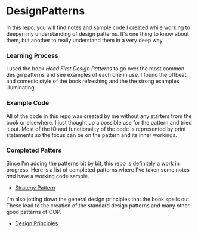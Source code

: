 # DesignPatterns
In this repo, you will find notes and sample code I created while working to deepen my understanding of design patterns.
It's one thing to know about them, but another to really understand them in a very deep way.

### Learning Process

I used the book *Head First Design Patterns* to go over the most common design patterns and see 
examples of each one in use. I found the offbeat and comedic style of the book refreshing and the 
the strong examples illuminating.

### Example Code

All of the code in this repo was created by me without any starters from the book or elsewhere. 
I just thought up a possible use for the pattern and tried it out. Most of the IO and functionality 
of the code is represented by print statements so the focus can be on the pattern and its inner 
workings.

### Completed Patters

Since I'm adding the patterns bit by bit, this repo is definitely a work in progress. Here is a list of 
completed patterns where I've taken some notes *and* have a working code sample.

- [ Strategy Pattern ](https://github.com/jdsandifer/DesignPatterns/tree/master/strategy)

I'm also jotting down the general design principles that the book spells out. These lead to the 
creation of the standard design patterns and many other good patterns of OOP.

- [ Design Principles ](https://github.com/jdsandifer/DesignPatterns/blob/master/design-principles.md)
